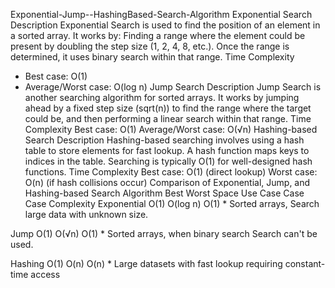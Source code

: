 Exponential-Jump--HashingBased-Search-Algorithm
Exponential Search
Description
Exponential Search is used to find the position of an element in a sorted array. It works by:
Finding a range where the element could be present by doubling the step size (1, 2, 4, 8, etc.).
Once the range is determined, it uses binary search within that range.
Time Complexity
* Best case: O(1)
* Average/Worst case: O(log n)
Jump Search
Description
Jump Search is another searching algorithm for sorted arrays. It works by jumping ahead by a fixed step size (sqrt(n)) to find the range where the target could be, and then performing a linear search within that range.
Time Complexity
Best case: O(1)
Average/Worst case: O(√n)
Hashing-based Search
Description
Hashing-based searching involves using a hash table to store elements for fast lookup. A hash function maps keys to indices in the table. Searching is typically O(1) for well-designed hash functions.
Time Complexity
Best case: O(1) (direct lookup)
Worst case: O(n) (if hash collisions occur)
Comparison of Exponential, Jump, and Hashing-based Search
Algorithm Best Worst Space Use Case
              Case      Case     Complexity 
Exponential O(1) O(log n) O(1) * Sorted arrays, Search large data with unknown size.

Jump O(1) O(√n) O(1) * Sorted arrays, when binary search
Search can't be used.

Hashing O(1) O(n) O(n) * Large datasets with fast lookup requiring constant-time access